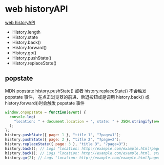 # web historyAPI

[web historyAPI](https://developer.mozilla.org/en-US/docs/Web/API/History)

- History.length
- History.state
- History.back()
- History.forward()
- History.go()
- History.pushState()
- History.replaceState()

## popstate

[MDN popstate](https://developer.mozilla.org/en-US/docs/Web/Events/popstate)
history.pushState() 或者 history.replaceState() 不会触发 popstate 事件，
在点击浏览器的前进、后退按钮或是调用 history.back() 或 history.forward()时会触发 popstate 事件

```javascript
window.onpopstate = function(event) {
  console.log(
    "location: " + document.location + ", state: " + JSON.stringify(event.state)
  );
};
history.pushState({ page: 1 }, "title 1", "?page=1");
history.pushState({ page: 2 }, "title 2", "?page=2");
history.replaceState({ page: 3 }, "title 3", "?page=3");
history.back(); // Logs "location: http://example.com/example.html?page=1, state: {"page":1}"
history.back(); // Logs "location: http://example.com/example.html, state: null
history.go(2); // Logs "location: http://example.com/example.html?page=3, state: {"page":3}
```

